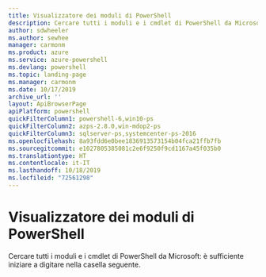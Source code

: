 ```yaml
---
title: Visualizzatore dei moduli di PowerShell
description: Cercare tutti i moduli e i cmdlet di PowerShell da Microsoft
author: sdwheeler
ms.author: sewhee
manager: carmonm
ms.product: azure
ms.service: azure-powershell
ms.devlang: powershell
ms.topic: landing-page
ms.manager: carmonm
ms.date: 10/17/2019
archive_url: ''
layout: ApiBrowserPage
apiPlatform: powershell
quickFilterColumn1: powershell-6,win10-ps
quickFilterColumn2: azps-2.8.0,win-mdop2-ps
quickFilterColumn3: sqlserver-ps,systemcenter-ps-2016
ms.openlocfilehash: 8a93fdd6e0bee1836913573154b04fca21ffb7fb
ms.sourcegitcommit: e1027805385081c2e6f9250f9cd1167a45f035b0
ms.translationtype: HT
ms.contentlocale: it-IT
ms.lasthandoff: 10/18/2019
ms.locfileid: "72561298"
---
```

# <a name="powershell-module-browser"></a>Visualizzatore dei moduli di PowerShell

Cercare tutti i moduli e i cmdlet di PowerShell da Microsoft: è sufficiente iniziare a digitare nella casella seguente.
